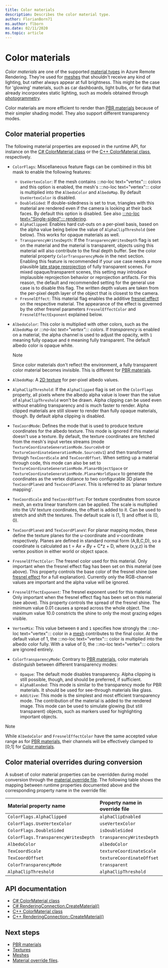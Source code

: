 ```yaml
---
title: Color materials
description: Describes the color material type.
author: FlorianBorn71
ms.author: flborn
ms.date: 02/11/2020
ms.topic: article
---
```


# Color materials

*Color materials* are one of the supported [material types](../../concepts/materials.md) in Azure Remote Rendering. They're used for [meshes](../../concepts/meshes.md) that shouldn't receive any kind of lighting, but rather always appear at full brightness. This might be the case for 'glowing' materials, such as car dashboards, light bulbs, or for data that already incorporates static lighting, such as models obtained through [photogrammetry](https://en.wikipedia.org/wiki/Photogrammetry).

Color materials are more efficient to render than [PBR materials](pbr-materials.md) because of their simpler shading model. They also support different transparency modes.

## Color material properties

The following material properties are exposed in the runtime API, for instance on the [C# ColorMaterial class](/dotnet/api/microsoft.azure.remoterendering.colormaterial) or the [C++ ColorMaterial class](/cpp/api/remote-rendering/colormaterial), respectively.

* `ColorFlags`: Miscellaneous feature flags can be combined in this bit mask to enable the following features:
  * `UseVertexColor`: If the mesh contains :::no-loc text="vertex"::: colors and this option is enabled, the mesh's :::no-loc text="vertex"::: color is multiplied into the `AlbedoColor` and `AlbedoMap`. By default `UseVertexColor` is disabled.
  * `DoubleSided`: If double-sidedness is set to true, triangles with this material are rendered even if the camera is looking at their back faces. By default this option is disabled. See also [:::no-loc text="Single-sided"::: rendering](single-sided-rendering.md).
  * `AlphaClipped`: Enables hard cut-outs on a per-pixel basis, based on the alpha value being below the value of `AlphaClipThreshold` (see below). This works for opaque materials as well.
  * `TransparencyWritesDepth`: If the `TransparencyWritesDepth` flag is set on the material and the material is transparent, objects using this material will also contribute to the final depth buffer. See the color material property `ColorTransparencyMode` in the next section. Enabling this feature is recommended if your use case needs a more plausible [late stage reprojection](late-stage-reprojection.md) of fully transparent scenes. For mixed opaque/transparent scenes, this setting may introduce implausible reprojection behavior or reprojection artifacts. For this reason, the default and recommended setting for the general use case is to disable this flag. The written depth values are taken from the per-pixel depth layer of the object that is closest to the camera.
  * `FresnelEffect`: This material flag enables the additive [fresnel effect](../../overview/features/fresnel-effect.md) on the respective material. The appearance of the effect is governed by the other fresnel parameters `FresnelEffectColor` and `FresnelEffectExponent` explained below.
* `AlbedoColor`: This color is multiplied with other colors, such as the `AlbedoMap` or *:::no-loc text="vertex"::: colors*. If *transparency* is enabled on a material, the alpha channel is used to adjust the opacity, with `1` meaning fully opaque and `0` meaning fully transparent. The default albedo color is opaque white.

  > [!NOTE]
  > Since color materials don't reflect the environment, a fully transparent color material becomes invisible. This is different for [PBR materials](pbr-materials.md).

* `AlbedoMap`: A [2D texture](../../concepts/textures.md) for per-pixel albedo values.

* `AlphaClipThreshold`: If the `AlphaClipped` flag is set on the `ColorFlags` property, all pixels where the albedo alpha value is lower than the value of `AlphaClipThreshold` won't be drawn. Alpha clipping can be used even without enabling transparency and is much faster to render. Alpha clipped materials are still slower to render than fully opaque materials, though. By default alpha clipping is disabled.
* `TexCoordMode`: Defines the mode that is used to produce texture coordinates for the albedo texture. This mode is ignored if this material doesn't use a texture. By default, the texture coordinates are fetched from the mesh's input vertex streams (mode `TextureCoordinateGenerationMode.SourceUv0` or `TextureCoordinateGenerationMode.SourceUv1`) and then transformed through `TexCoordScale` and `TexCoordOffset`. When setting up a material through code, this mode can also be set to `TextureCoordinateGenerationMode.PlanarObjectSpace` or `TextureCoordinateGenerationMode.PlanarWorldSpace` to generate the coordinates as the vertex distance to two configurable 3D planes `TexCoordPlaneU` and `TexCoordPlaneV`. This is referred to as 'planar texture mapping'.
* `TexCoordScale` and `TexCoordOffset`: For texture coordinates from source mesh, an extra linear transform can be applied. The scale is multiplied into the UV texture coordinates, the offset is added to it. Can be used to stretch and shift the textures. The default scale is (1, 1) and offset is (0, 0).
* `TexCoordPlaneU` and `TexCoordPlaneV`: For planar mapping modes, these define the texture planes for the u-coordinate and v-coordinate respectively. Planes are defined in standard normal form (A,B,C,D), so a coordinate is calculated as t = A*x + B*y + C*z + D, where (x,y,z) is the vertex position in either world or object space.
* `FresnelEffectColor`: The fresnel color used for this material. Only important when the fresnel effect flag has been set on this material (see above). This property controls the base color of the fresnel shine (see [fresnel effect](../../overview/features/fresnel-effect.md) for a full explanation). Currently only the RGB-channel values are important and the alpha value will be ignored.

* `FresnelEffectExponent`: The fresnel exponent used for this material. Only important when the fresnel effect flag has been set on this material (see above). This property controls the spread of the fresnel shine. The minimum value 0.01 causes a spread across the whole object. The maximum value 10.0 constricts the shine to only the most grazing edges visible.

* `VertexMix`: This value between `0` and `1` specifies how strongly the :::no-loc text="vertex"::: color in a [mesh](../../concepts/meshes.md) contributes to the final color. At the default value of 1, the :::no-loc text="vertex"::: color is multiplied into the albedo color fully. With a value of 0, the :::no-loc text="vertex"::: colors are ignored entirely.

* `ColorTransparencyMode`: Contrary to [PBR materials](pbr-materials.md), color materials distinguish between different transparency modes:

  * `Opaque`: The default mode disables transparency. Alpha clipping is still possible, though, and should be preferred, if sufficient.
  * `AlphaBlended`: This mode is similar to the transparency mode for PBR materials. It should be used for see-through materials like glass.
  * `Additive`: This mode is the simplest and most efficient transparency mode. The contribution of the material is added to the rendered image. This mode can be used to simulate glowing (but still transparent) objects, such as markers used for highlighting important objects.

> [!NOTE]
> While `AlbedoColor` and `FresnelEffectColor` have the same accepted value range as for [PBR materials](pbr-materials.md), their channels will be effectively clamped to [0;1] for [Color materials](color-materials.md).

## Color material overrides during conversion

A subset of color material properties can be overridden during model conversion through the [material override file](../../how-tos/conversion/override-materials.md).
The following table shows the mapping between runtime properties documented above and the corresponding property name in the override file:

| Material property name      | Property name in override file|
|:----------------------------|:---------------------|
| `ColorFlags.AlphaClipped`   | `alphaClipEnabled` |
| `ColorFlags.UseVertexColor` | `useVertexColor` |
| `ColorFlags.DoubleSided`    | `isDoubleSided` |
| `ColorFlags.TransparencyWritesDepth` | `transparencyWritesDepth` |
| `AlbedoColor`               | `albedoColor` |
| `TexCoordScale`             | `textureCoordinateScale` |
| `TexCoordOffset`            | `textureCoordinateOffset` |
| `ColorTransparencyMode`     | `transparent` |
| `AlphaClipThreshold`        | `alphaClipThreshold` |

## API documentation

* [C# ColorMaterial class](/dotnet/api/microsoft.azure.remoterendering.colormaterial)
* [C# RenderingConnection.CreateMaterial()](/dotnet/api/microsoft.azure.remoterendering.renderingconnection.creatematerial)
* [C++ ColorMaterial class](/cpp/api/remote-rendering/colormaterial)
* [C++ RenderingConnection::CreateMaterial()](/cpp/api/remote-rendering/renderingconnection#creatematerial)

## Next steps

* [PBR materials](pbr-materials.md)
* [Textures](../../concepts/textures.md)
* [Meshes](../../concepts/meshes.md)
* [Material override files](../../how-tos/conversion/override-materials.md).